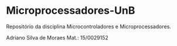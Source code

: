 # Microprocessadores-UnB
Repositório da disciplina Microcontroladores e Microprocessadores.

Adriano Silva de Moraes
Mat.: 15/0029152
